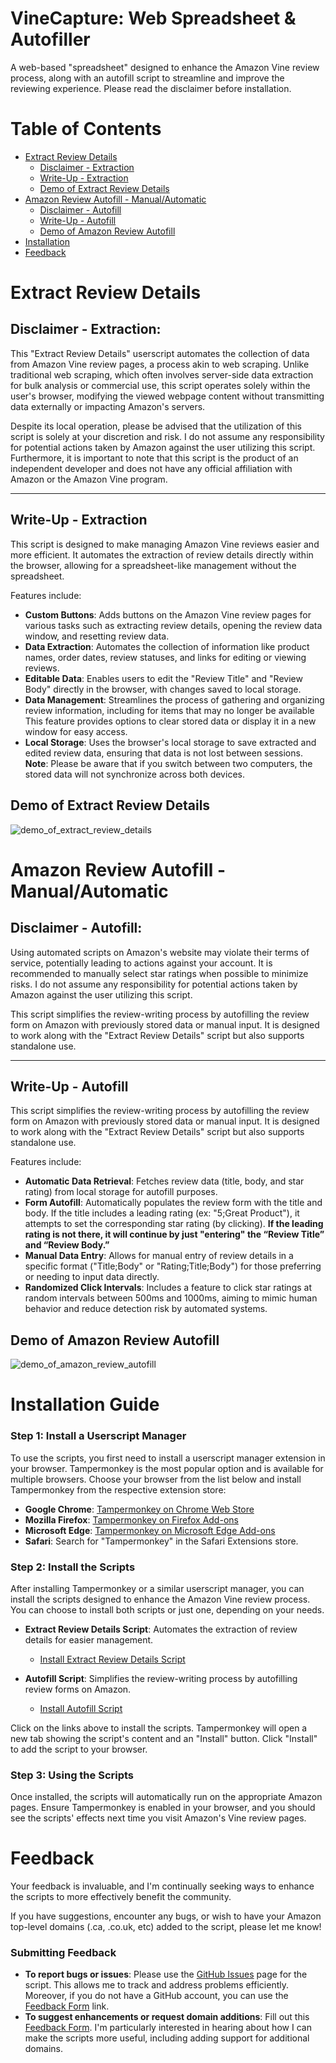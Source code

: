 # VineCapture: Web Spreadsheet & Autofiller
A web-based "spreadsheet" designed to enhance the Amazon Vine review process, along with an autofill script to streamline and improve the reviewing experience. Please read the disclaimer before installation.

# Table of Contents
- [Extract Review Details](#extract-review-details)
  - [Disclaimer - Extraction](#disclaimer---extraction)
  - [Write-Up - Extraction](#write-up---extraction)
  - [Demo of Extract Review Details](#demo-of-extract-review-details)
- [Amazon Review Autofill - Manual/Automatic](#amazon-review-autofill---manualautomatic)
  - [Disclaimer - Autofill](#disclaimer---autofill)
  - [Write-Up - Autofill](#write-up---autofill)
  - [Demo of Amazon Review Autofill](#demo-of-amazon-review-autofill)
- [Installation](#installation-guide)
- [Feedback](#feedback)

# Extract Review Details

## Disclaimer - Extraction:
This "Extract Review Details" userscript automates the collection of data from Amazon Vine review pages, a process akin to web scraping. Unlike traditional web scraping, which often involves server-side data extraction for bulk analysis or commercial use, this script operates solely within the user's browser, modifying the viewed webpage content without transmitting data externally or impacting Amazon's servers.

Despite its local operation, please be advised that the utilization of this script is solely at your discretion and risk. I do not assume any responsibility for potential actions taken by Amazon against the user utilizing this script. Furthermore, it is important to note that this script is the product of an independent developer and does not have any official affiliation with Amazon or the Amazon Vine program.

---
## Write-Up - Extraction
This script is designed to make managing Amazon Vine reviews easier and more efficient. It automates the extraction of review details directly within the browser, allowing for a spreadsheet-like management without the spreadsheet. 

Features include:
- **Custom Buttons**: Adds buttons on the Amazon Vine review pages for various tasks such as extracting review details, opening the review data window, and resetting review data.
- **Data Extraction**: Automates the collection of information like product names, order dates, review statuses, and links for editing or viewing reviews.
- **Editable Data**: Enables users to edit the "Review Title" and "Review Body" directly in the browser, with changes saved to local storage.
- **Data Management**: Streamlines the process of gathering and organizing review information, including for items that may no longer be available This feature provides options to clear stored data or display it in a new window for easy access.
- **Local Storage**: Uses the browser's local storage to save extracted and edited review data, ensuring that data is not lost between sessions.     
  **Note**: Please be aware that if you switch between two computers, the stored data will not synchronize across both devices.

## Demo of Extract Review Details
![demo_of_extract_review_details](https://github.com/heminp16/Vine-Customization/assets/88010681/af35eace-57d2-4e75-b2d3-4f72033999f5)


# Amazon Review Autofill - Manual/Automatic

## Disclaimer - Autofill:
Using automated scripts on Amazon's website may violate their terms of service, potentially leading to actions against your account. It is recommended to manually select star ratings when possible to minimize risks. I do not assume any responsibility for potential actions taken by Amazon against the user utilizing this script.

This script simplifies the review-writing process by autofilling the review form on Amazon with previously stored data or manual input. It is designed to work along with the "Extract Review Details" script but also supports standalone use.

---
## Write-Up - Autofill
This script simplifies the review-writing process by autofilling the review form on Amazon with previously stored data or manual input. It is designed to work along with the "Extract Review Details" script but also supports standalone use.

Features include:
- **Automatic Data Retrieval**: Fetches review data (title, body, and star rating) from local storage for autofill purposes.
- **Form Autofill**: Automatically populates the review form with the title and body. If the title includes a leading rating (ex: "5;Great Product"), it attempts to set the corresponding star rating (by clicking). **If the leading rating is not there, it will continue by just "entering" the “Review Title” and “Review Body.”**
- **Manual Data Entry**: Allows for manual entry of review details in a specific format ("Title;Body" or "Rating;Title;Body") for those preferring or needing to input data directly.
- **Randomized Click Intervals**: Includes a feature to click star ratings at random intervals between 500ms and 1000ms, aiming to mimic human behavior and reduce detection risk by automated systems.

## Demo of Amazon Review Autofill
![demo_of_amazon_review_autofill](https://github.com/heminp16/Vine-Customization/assets/88010681/3c6ded91-5abe-4f6b-884f-3d1327ff83b2)
 

# Installation Guide
### Step 1: Install a Userscript Manager

To use the scripts, you first need to install a userscript manager extension in your browser. Tampermonkey is the most popular option and is available for multiple browsers. Choose your browser from the list below and install Tampermonkey from the respective extension store:

- **Google Chrome**: [Tampermonkey on Chrome Web Store](https://chrome.google.com/webstore/detail/tampermonkey/dhdgffkkebhmkfjojejmpbldmpobfkfo)
- **Mozilla Firefox**: [Tampermonkey on Firefox Add-ons](https://addons.mozilla.org/en-US/firefox/addon/tampermonkey/)
- **Microsoft Edge**: [Tampermonkey on Microsoft Edge Add-ons](https://microsoftedge.microsoft.com/addons/detail/tampermonkey/dhdgffkkebhmkfjojejmpbldmpobfkfo)
- **Safari**: Search for "Tampermonkey" in the Safari Extensions store.

### Step 2: Install the Scripts

After installing Tampermonkey or a similar userscript manager, you can install the scripts designed to enhance the Amazon Vine review process. You can choose to install both scripts or just one, depending on your needs.

- **Extract Review Details Script**: Automates the extraction of review details for easier management.
  - [Install Extract Review Details Script](https://github.com/heminp16/Vine-Customization/raw/main/extract-review-details.user.js)

- **Autofill Script**: Simplifies the review-writing process by autofilling review forms on Amazon.
  - [Install Autofill Script](https://github.com/heminp16/Vine-Customization/raw/main/review-autofill.user.js)

Click on the links above to install the scripts. Tampermonkey will open a new tab showing the script's content and an "Install" button. Click "Install" to add the script to your browser.

### Step 3: Using the Scripts

Once installed, the scripts will automatically run on the appropriate Amazon pages. Ensure Tampermonkey is enabled in your browser, and you should see the scripts' effects next time you visit Amazon's Vine review pages.

# Feedback
Your feedback is invaluable, and I'm continually seeking ways to enhance the scripts to more effectively benefit the community. 

If you have suggestions, encounter any bugs, or wish to have your Amazon top-level domains (.ca, .co.uk, etc) added to the script, please let me know!

### Submitting Feedback

- **To report bugs or issues**: Please use the [GitHub Issues](https://github.com/heminp16/Vine-Customization/issues) page for the script. This allows me to track and address problems efficiently. Moreover, if you do not have a GitHub account, you can use the [Feedback Form](https://forms.gle/7J7nEvBZXyYwCa5C8) link.
- **To suggest enhancements or request domain additions**: Fill out this [Feedback Form](https://forms.gle/7J7nEvBZXyYwCa5C8). I'm particularly interested in hearing about how I can make the scripts more useful, including adding support for additional domains.
